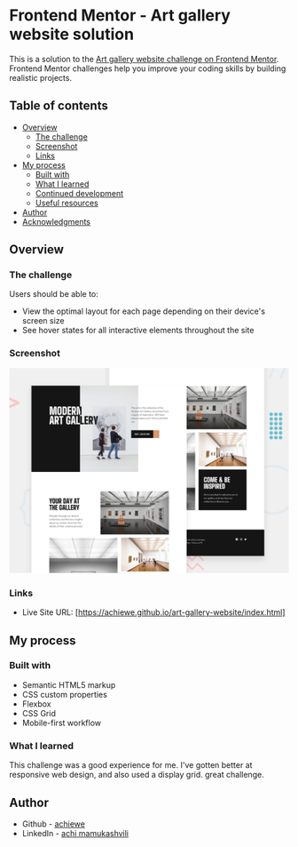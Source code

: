 # Frontend Mentor - Art gallery website solution

This is a solution to the [Art gallery website challenge on Frontend Mentor](https://www.frontendmentor.io/challenges/art-gallery-website-yVdrZlxyA). Frontend Mentor challenges help you improve your coding skills by building realistic projects. 

## Table of contents

- [Overview](#overview)
  - [The challenge](#the-challenge)
  - [Screenshot](#screenshot)
  - [Links](#links)
- [My process](#my-process)
  - [Built with](#built-with)
  - [What I learned](#what-i-learned)
  - [Continued development](#continued-development)
  - [Useful resources](#useful-resources)
- [Author](#author)
- [Acknowledgments](#acknowledgments)

## Overview

### The challenge

Users should be able to:

- View the optimal layout for each page depending on their device's screen size
- See hover states for all interactive elements throughout the site

### Screenshot

![](./assets/preview.jpg)


### Links

- Live Site URL: [https://achiewe.github.io/art-gallery-website/index.html]

## My process

### Built with

- Semantic HTML5 markup
- CSS custom properties
- Flexbox
- CSS Grid
- Mobile-first workflow


### What I learned
This challenge was a good experience for me. I've gotten better at responsive web design, and also used a display grid. great challenge. 

## Author

- Github - [achiewe](https://github.com/achiewe?tab=repositories)
- LinkedIn - [achi mamukashvili](https://www.linkedin.com/in/achi-mamukashvili-721928263/)

